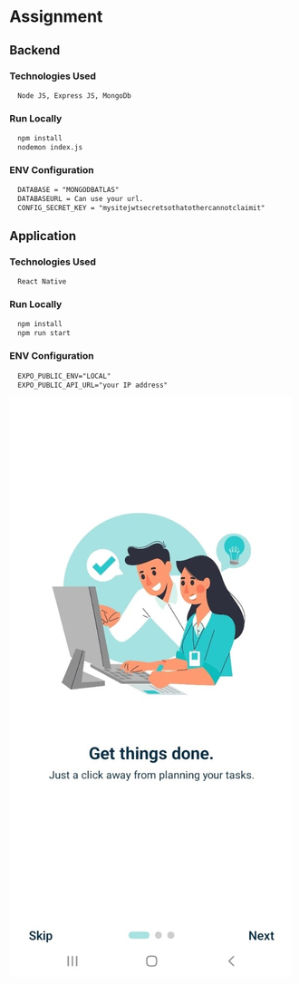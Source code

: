 # Assignment

## Backend
   ### Technologies Used
      Node JS, Express JS, MongoDb
   ### Run Locally
      npm install
      nodemon index.js
   ### ENV Configuration
      DATABASE = "MONGODBATLAS"
      DATABASEURL = Can use your url.
      CONFIG_SECRET_KEY = "mysitejwtsecretsothatothercannotclaimit"
         
## Application
   ### Technologies Used
      React Native
   ### Run Locally
      npm install
      npm run start 
   ### ENV Configuration
      EXPO_PUBLIC_ENV="LOCAL"
      EXPO_PUBLIC_API_URL="your IP address" 

![Alt text](https://github.com/Shikharmall/assignmentWhatbyte/blob/4b7cdb2d84719b189ec85e95278f141f8c89b39e/2.jpeg)         
